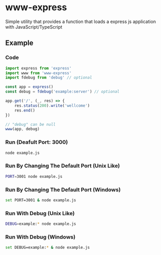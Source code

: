 # www-express

Simple utility that provides a function that loads a express js application with JavaScript/TypeScript

## Example

### Code

```js
import express from 'express'
import www from 'www-express'
import fdebug from 'debug' // optional

const app = express()
const debug = fdebug('example:server') // optional

app.get('/', (_, res) => {
	res.status(200).write('wellcome')
	res.end()
})

// "debug" can be null
www(app, debug)
```

### Run (Deafult Port: 3000)

```sh
node example.js
```

### Run By Changing The Default Port (Unix Like)

```sh
PORT=3001 node example.js
```

### Run By Changing The Default Port (Windows)

```sh
set PORT=3001 & node example.js
```

### Run With Debug (Unix Like)

```sh
DEBUG=example:* node example.js
```

### Run With Debug (Windows)

```sh
set DEBUG=example:* & node example.js
```